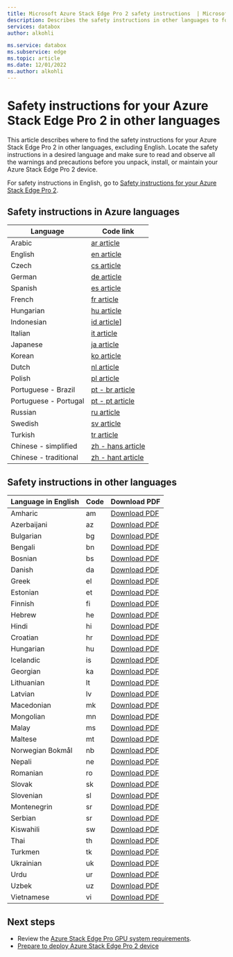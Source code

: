 ```yaml
---
title: Microsoft Azure Stack Edge Pro 2 safety instructions  | Microsoft Docs
description: Describes the safety instructions in other languages to follow while installing Azure Stack Edge Pro 2 device.
services: databox
author: alkohli

ms.service: databox
ms.subservice: edge
ms.topic: article
ms.date: 12/01/2022
ms.author: alkohli
---
```

# Safety instructions for your Azure Stack Edge Pro 2 in other languages

This article describes where to find the safety instructions for your Azure Stack Edge Pro 2 in other languages, excluding English. Locate the safety instructions in a desired language and make sure to read and observe all the warnings and precautions before you unpack, install, or maintain your Azure Stack Edge Pro 2 device.

For safety instructions in English, go to [Safety instructions for your Azure Stack Edge Pro 2](./azure-stack-edge-pro-2-safety.md).

## Safety instructions in Azure languages

|Language              |Code link  |
|----------------------|---------|
|Arabic                |[ar article](https://learn.microsoft.com/ar/azure/databox-online/azure-stack-edge-pro-2-safety)     |
|English               |[en article](https://learn.microsoft.com/en/azure/databox-online/azure-stack-edge-pro-2-safety)     |
|Czech                 |[cs article](https://learn.microsoft.com/ar/azure/databox-online/azure-stack-edge-pro-2-safety)     |
|German                |[de article](https://learn.microsoft.com/ar/azure/databox-online/azure-stack-edge-pro-2-safety)     |
|Spanish               |[es article](https://learn.microsoft.com/ar/azure/databox-online/azure-stack-edge-pro-2-safety)     |
|French                |[fr article](https://learn.microsoft.com/ar/azure/databox-online/azure-stack-edge-pro-2-safety)     |
|Hungarian             |[hu article](https://learn.microsoft.com/ar/azure/databox-online/azure-stack-edge-pro-2-safety)     |
|Indonesian            |[id article](https://learn.microsoft.com/ar/azure/databox-online/azure-stack-edge-pro-2-safety)]    |
|Italian               |[it article](https://learn.microsoft.com/ar/azure/databox-online/azure-stack-edge-pro-2-safety)     |
|Japanese              |[ja article](https://learn.microsoft.com/ar/azure/databox-online/azure-stack-edge-pro-2-safety)     |
|Korean                |[ko article](https://learn.microsoft.com/ar/azure/databox-online/azure-stack-edge-pro-2-safety)     |
|Dutch                 |[nl article](https://learn.microsoft.com/ar/azure/databox-online/azure-stack-edge-pro-2-safety)     |
|Polish                |[pl article](https://learn.microsoft.com/ar/azure/databox-online/azure-stack-edge-pro-2-safety)     |
|Portuguese - Brazil   |[pt - br article](https://learn.microsoft.com/ar/azure/databox-online/azure-stack-edge-pro-2-safety)     |
|Portuguese - Portugal |[pt - pt article](https://learn.microsoft.com/ar/azure/databox-online/azure-stack-edge-pro-2-safety)     |
|Russian               |[ru article](https://learn.microsoft.com/ar/azure/databox-online/azure-stack-edge-pro-2-safety)     |
|Swedish               |[sv article](https://learn.microsoft.com/ar/azure/databox-online/azure-stack-edge-pro-2-safety)     |
|Turkish               |[tr article](https://learn.microsoft.com/ar/azure/databox-online/azure-stack-edge-pro-2-safety)     |
|Chinese - simplified  |[zh - hans article](https://learn.microsoft.com/ar/azure/databox-online/azure-stack-edge-pro-2-safety)     |
|Chinese - traditional |[zh - hant article](https://learn.microsoft.com/ar/azure/databox-online/azure-stack-edge-pro-2-safety)     |

## Safety instructions in other languages

|Language in English |Code | Download PDF |
|--------------------|-----|--------------|
| Amharic             | am   | [Download PDF](https://asedocs.blob.core.windows.net/safety-documentation/MicrosoftAzureStackEdgePro2_SafetyGuide_Amharic_RevA_5-25-2022.pdf)     |
| Azerbaijani         | az   | [Download PDF](https://asedocs.blob.core.windows.net/safety-documentation/MicrosoftAzureStackEdgePro2_SafetyGuide_Azerbaijani_RevA_5-25-2022.pdf) |
| Bulgarian           | bg   | [Download PDF](https://asedocs.blob.core.windows.net/safety-documentation/MicrosoftAzureStackEdgePro2_SafetyGuide_Bulgarian_RevA_5-25-2022.pdf)   |
| Bengali             | bn   | [Download PDF](https://asedocs.blob.core.windows.net/safety-documentation/MicrosoftAzureStackEdgePro2_SafetyGuide_Bengali_RevA_5-25-2022.pdf)     |
| Bosnian             | bs   | [Download PDF](https://asedocs.blob.core.windows.net/safety-documentation/MicrosoftAzureStackEdgePro2_SafetyGuide_Bosnian_RevA_5-25-2022.pdf)     |
| Danish              | da   | [Download PDF](https://asedocs.blob.core.windows.net/safety-documentation/MicrosoftAzureStackEdgePro2_SafetyGuide_Danish_RevA_5-25-2022.pdf)      |
| Greek               | el   | [Download PDF](https://asedocs.blob.core.windows.net/safety-documentation/MicrosoftAzureStackEdgePro2_SafetyGuide_Greek_RevA_5-25-2022.pdf)       |
| Estonian            | et   | [Download PDF](https://asedocs.blob.core.windows.net/safety-documentation/MicrosoftAzureStackEdgePro2_SafetyGuide_Estonian_RevA_5-25-2022.pdf)    |
| Finnish             | fi   | [Download PDF](https://asedocs.blob.core.windows.net/safety-documentation/MicrosoftAzureStackEdgePro2_SafetyGuide_Finnish_RevA_5-25-2022.pdf)     |
| Hebrew              | he   | [Download PDF](https://asedocs.blob.core.windows.net/safety-documentation/MicrosoftAzureStackEdgePro2_SafetyGuide_Hebrew_RevA_5-25-2022.pdf)      |
| Hindi               | hi   | [Download PDF](https://asedocs.blob.core.windows.net/safety-documentation/MicrosoftAzureStackEdgePro2_SafetyGuide_Hindi_RevA_5-25-2022.pdf)       |
| Croatian            | hr   | [Download PDF](https://asedocs.blob.core.windows.net/safety-documentation/MicrosoftAzureStackEdgePro2_SafetyGuide_Croatian_RevA_5-25-2022.pdf)    |
| Hungarian           | hu   | [Download PDF](https://asedocs.blob.core.windows.net/safety-documentation/MicrosoftAzureStackEdgePro2_SafetyGuide_Hungarian_RevA_5-25-2022.pdf)   |
| Icelandic           | is   | [Download PDF](https://asedocs.blob.core.windows.net/safety-documentation/MicrosoftAzureStackEdgePro2_SafetyGuide_Icelandic_RevA_5-25-2022.pdf)   |
| Georgian            | ka   | [Download PDF](https://asedocs.blob.core.windows.net/safety-documentation/MicrosoftAzureStackEdgePro2_SafetyGuide_Georgian_RevA_5-25-2022.pdf)    |
| Lithuanian          | lt   | [Download PDF](https://asedocs.blob.core.windows.net/safety-documentation/MicrosoftAzureStackEdgePro2_SafetyGuide_Lithuanian_RevA_5-25-2022.pdf)  |
| Latvian             | lv   | [Download PDF](https://asedocs.blob.core.windows.net/safety-documentation/MicrosoftAzureStackEdgePro2_SafetyGuide_Latvian_RevA_5-25-2022.pdf)     |
| Macedonian          | mk   | [Download PDF](https://asedocs.blob.core.windows.net/safety-documentation/MicrosoftAzureStackEdgePro2_SafetyGuide_Macedonian_RevA_5-25-2022.pdf)  |
| Mongolian           | mn   | [Download PDF](https://asedocs.blob.core.windows.net/safety-documentation/MicrosoftAzureStackEdgePro2_SafetyGuide_Mongolian_RevA_5-25-2022.pdf)   |
| Malay               | ms   | [Download PDF](https://asedocs.blob.core.windows.net/safety-documentation/MicrosoftAzureStackEdgePro2_SafetyGuide_Malay_RevA_5-25-2022.pdf)       |
| Maltese             | mt   | [Download PDF](https://asedocs.blob.core.windows.net/safety-documentation/MicrosoftAzureStackEdgePro2_SafetyGuide_Maltese_RevA_5-25-2022.pdf)     |
| Norwegian Bokmål    | nb   | [Download PDF](https://asedocs.blob.core.windows.net/safety-documentation/MicrosoftAzureStackEdgePro2_SafetyGuide_Norwegian_RevA_5-25-2022.pdf)   |
| Nepali              | ne   | [Download PDF](https://asedocs.blob.core.windows.net/safety-documentation/MicrosoftAzureStackEdgePro2_SafetyGuide_Nepali_RevA_5-25-2022.pdf)      |
| Romanian            | ro   | [Download PDF](https://asedocs.blob.core.windows.net/safety-documentation/MicrosoftAzureStackEdgePro2_SafetyGuide_Romanian_RevA_5-25-2022.pdf)    |
| Slovak              | sk   | [Download PDF](https://asedocs.blob.core.windows.net/safety-documentation/MicrosoftAzureStackEdgePro2_SafetyGuide_Slovak_RevA_5-25-2022.pdf)      |
| Slovenian           | sl   | [Download PDF](https://asedocs.blob.core.windows.net/safety-documentation/MicrosoftAzureStackEdgePro2_SafetyGuide_Slovenian_RevA_5-25-2022.pdf)   |
| Montenegrin         | sr   | [Download PDF](https://asedocs.blob.core.windows.net/safety-documentation/MicrosoftAzureStackEdgePro2_SafetyGuide_Montenegrin_RevA_5-25-2022.pdf) |
| Serbian             | sr   | [Download PDF](https://asedocs.blob.core.windows.net/safety-documentation/MicrosoftAzureStackEdgePro2_SafetyGuide_Serbian_RevA_5-25-2022.pdf)     |
| Kiswahili           | sw   | [Download PDF](https://asedocs.blob.core.windows.net/safety-documentation/MicrosoftAzureStackEdgePro2_SafetyGuide_Kiswahili_RevA_5-25-2022.pdf)   |
| Thai                | th   | [Download PDF](https://asedocs.blob.core.windows.net/safety-documentation/MicrosoftAzureStackEdgePro2_SafetyGuide_Thai_RevA_5-25-2022.pdf)        |
| Turkmen             | tk   | [Download PDF](https://asedocs.blob.core.windows.net/safety-documentation/MicrosoftAzureStackEdgePro2_SafetyGuide_Turkmen_RevA_5-25-2022.pdf)     |
| Ukrainian           | uk   | [Download PDF](https://asedocs.blob.core.windows.net/safety-documentation/MicrosoftAzureStackEdgePro2_SafetyGuide_Ukrainian_RevA_5-25-2022.pdf)   |
| Urdu                | ur   | [Download PDF](https://asedocs.blob.core.windows.net/safety-documentation/MicrosoftAzureStackEdgePro2_SafetyGuide_Urdu_RevA_5-25-2022.pdf)        |
| Uzbek               | uz   | [Download PDF](https://asedocs.blob.core.windows.net/safety-documentation/MicrosoftAzureStackEdgePro2_SafetyGuide_Uzbek_RevA_5-25-2022.pdf)       |
| Vietnamese          | vi   | [Download PDF](https://asedocs.blob.core.windows.net/safety-documentation/MicrosoftAzureStackEdgePro2_SafetyGuide_Vietnamese_RevA_5-25-2022.pdf)  |

## Next steps

- Review the [Azure Stack Edge Pro GPU system requirements](azure-stack-edge-pro-2-system-requirements.md).
- [Prepare to deploy Azure Stack Edge Pro 2 device](azure-stack-edge-pro-2-deploy-prep.md)